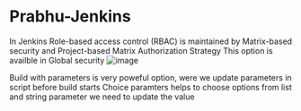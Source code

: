 # Prabhu-Jenkins
In Jenkins Role-based access control (RBAC) is maintained by Matrix-based security and Project-based Matrix Authorization Strategy
This option is availble in Global security 
![image](https://user-images.githubusercontent.com/63093250/158108707-b4925f3f-a392-4ef1-9dee-1cc4c3ee5b16.png)

Build with parameters is very poweful option, were we update parameters in script before build starts
Choice paramters helps to choose options from list and string parameter we need to update the value
